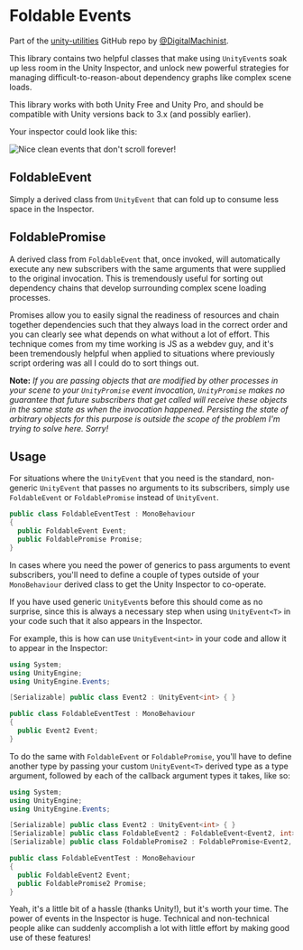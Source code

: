 Foldable Events
===============

Part of the [unity-utilities](https://github.com/DigitalMachinist/unity-utilities) GitHub repo by [@DigitalMachinist](https://github.com/DigitalMachinist).

This library contains two helpful classes that make using ```UnityEvent```s soak up less room in the Unity Inspector, and unlock new powerful strategies for managing difficult-to-reason-about dependency graphs like complex scene loads.

This library works with both Unity Free and Unity Pro, and should be compatible with Unity versions back to 3.x (and possibly earlier).

Your inspector could look like this:

![Nice clean events that don't scroll forever!](https://raw.githubusercontent.com/DigitalMachinist/unity-utilities/master/Assets/Utilities/Foldable%20Events/FoldableEventInspector.png)


## FoldableEvent

Simply a derived class from ```UnityEvent``` that can fold up to consume less space in the Inspector.

## FoldablePromise

A derived class from ```FoldableEvent``` that, once invoked, will automatically execute any new subscribers with the same arguments that were supplied to the original invocation. This is tremendously useful for sorting out dependency chains that develop surrounding complex scene loading processes.

Promises allow you to easily signal the readiness of resources and chain together dependencies such that they always load in the correct order and you can clearly see what depends on what without a lot of effort. This technique comes from my time working is JS as a webdev guy, and it's been tremendously helpful when applied to situations where previously script ordering was all I could do to sort things out.

**Note:** *If you are passing objects that are modified by other processes in your scene to your ```UnityPromise``` event invocation, ```UnityPromise``` makes no guarantee that future subscribers that get called will receive these objects in the same state as when the invocation happened. Persisting the state of arbitrary objects for this purpose is outside the scope of the problem I'm trying to solve here. Sorry!*

## Usage

For situations where the ```UnityEvent``` that you need is the standard, non-generic ```UnityEvent``` that passes no arguments to its subscribers, simply use ```FoldableEvent``` or ```FoldablePromise``` instead of ```UnityEvent```.

```csharp
public class FoldableEventTest : MonoBehaviour
{
  public FoldableEvent Event;
  public FoldablePromise Promise;
}
```

In cases where you need the power of generics to pass arguments to event subscribers, you'll need to define a couple of types outside of your ```MonoBehaviour``` derived class to get the Unity Inspector to co-operate.

If you have used generic ```UnityEvent```s before this should come as no surprise, since this is always a necessary step when using ```UnityEvent<T>``` in your code such that it also appears in the Inspector.

For example, this is how can use ```UnityEvent<int>``` in your code and allow it to appear in the Inspector:

```csharp
using System;
using UnityEngine;
using UnityEngine.Events;

[Serializable] public class Event2 : UnityEvent<int> { }

public class FoldableEventTest : MonoBehaviour
{
  public Event2 Event;
}
```

To do the same with ```FoldableEvent``` or ```FoldablePromise```, you'll have to define another type by passing your custom ```UnityEvent<T>``` derived type as a type argument, followed by each of the callback argument types it takes, like so:

```csharp
using System;
using UnityEngine;
using UnityEngine.Events;

[Serializable] public class Event2 : UnityEvent<int> { }
[Serializable] public class FoldableEvent2 : FoldableEvent<Event2, int> { }
[Serializable] public class FoldablePromise2 : FoldablePromise<Event2, int> { }

public class FoldableEventTest : MonoBehaviour
{
  public FoldableEvent2 Event;
  public FoldablePromise2 Promise;
}
```

Yeah, it's a little bit of a hassle (thanks Unity!), but it's worth your time. The power of events in the Inspector is huge. Technical and non-technical people alike can suddenly accomplish a lot with little effort by making good use of these features!
